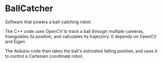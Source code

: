 # BallCatcher
Software that powers a ball-catching robot.

The C++ code uses OpenCV to track a ball through multiple cameras, triangulates its position, and calculates its trajectory.
It depends on OpenCV and Eigen.

The Arduino code then takes the ball's estimated falling position, and uses it to control a Cartesian coordinate robot.